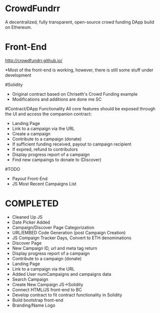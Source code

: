 # CrowdFundrr
A decentralized, fully transparent, open-source crowd funding DApp build on Ethereum.

# Front-End
http://crowdfundrr.github.io/

*Most of the front-end is working, however, there is still some stuff under development

#Solidity
- Original contract based on Chriseth's Crowd Funding example
- Modifications and additions are done me SC

#Contract/DApp Functionality
All core features should be exposed through the UI and access the companion contract:
- Landing Page
- Link to a campaign via the URL
- Create a campaign
- Contribute to a campaign (donate)
- If sufficient funding received, payout to campaign recipient
- If expired, refund to contributors
- Display progress report of a campaign
- Find new campaings to donate to (Discover)

#TODO
- Payout Front-End
- JS Most Recent Campaigns List

# COMPLETED
- Cleaned Up JS
- Date Picker Added
- Campaign/Discover Page Categorization
- URL/EMBED Code Generation (post Campaign Creation)
- JS Compaign Tracker Days, Convert to ETH denominations
- Discover Page
- New Campaign ID, url and meta tag return
- Display progress report of a campaign
- Contribute to a campaign (donate)
- Landing Page
- Link to a campaign via the URL
- Added User numCampaigns and campaigns data
- Search Campaign
- Create New Campaign JS->Solidity
- Connect HTML/JS front-end to BC
- Develop contract to fit contract functionality in Solidity
- Build bootstrap front-end
- Branding/Name Logo
